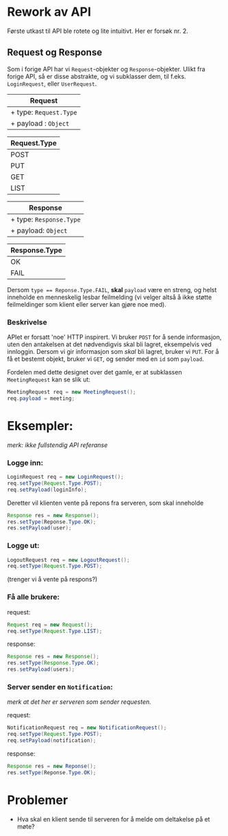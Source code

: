 # Rework av API

Første utkast til API ble rotete og lite intuitivt. Her er forsøk nr. 2.


## Request og Response

Som i forige API har vi `Request`-objekter og `Response`-objekter.
Ulikt fra forige API, så er disse abstrakte, og vi subklasser dem, til
f.eks. `LoginRequest`, eller `UserRequest`.

| Request |
|---------|
| + type: `Request.Type` |
| + payload : `Object` |

| Request.Type |
|--------------|
| POST |
| PUT |
| GET |
| LIST | 

| Response |
|----------|
| + type: `Response.Type` |
| + payload: `Object` |

| Response.Type |
|---------------|
| OK |
| FAIL |

Dersom `type == Reponse.Type.FAIL`, __skal__ `payload` være en streng, og helst inneholde
en menneskelig lesbar feilmelding (vi velger altså å ikke støtte feilmeldinger som klient
eller server kan gjøre noe med).


### Beskrivelse

APIet er forsatt 'noe' HTTP inspirert. Vi bruker `POST` for å sende informasjon,
uten den antakelsen at det nødvendigvis skal bli lagret, eksempelvis ved innloggin.
Dersom vi gir informasjon som _skal_ bli lagret, bruker vi `PUT`.
For å få et bestemt objekt, bruker vi `GET`, og sender med en `id` som `payload`.

Fordelen med dette designet over det gamle, er at subklassen `MeetingRequest` kan se slik ut:
```java
MeetingRequest req = new MeetingRequest();
req.payload = meeting;
```


# Eksempler:

_merk: ikke fullstendig API referanse_

### Logge inn:
```java
LoginRequest req = new LoginRequest();
req.setType(Request.Type.POST);
req.setPayload(loginInfo);
```
Deretter vil klienten vente på repons fra serveren, som skal inneholde
```java
Response res = new Response();
res.setType(Reponse.Type.OK);
res.setPayload(user);
```

### Logge ut:
```java
LogoutRequest req = new LogoutRequest();
req.setType(Request.Type.POST);
```
(trenger vi å vente på respons?)


### Få alle brukere:
request:
```java
Request req = new Request();
req.setType(Request.Type.LIST);
```
response:
```java
Response res = new Response();
res.setType(Response.Type.OK);
res.setPayload(users);
```


### Server sender en `Notification`:

_merk at det her er serveren som sender requesten._

request:
```java
NotificationRequest req = new NotificationRequest();
req.setType(Request.Type.POST);
req.setPayload(notification);
```
response:
```java
Response res = new Reponse();
res.setType(Reponse.Type.OK);
```



# Problemer

 - Hva skal en klient sende til serveren for å melde om deltakelse på et møte?



